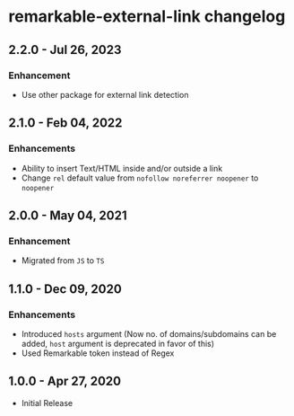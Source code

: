 # remarkable-external-link changelog

## 2.2.0 - Jul 26, 2023

### Enhancement

- Use other package for external link detection

## 2.1.0 - Feb 04, 2022

### Enhancements

- Ability to insert Text/HTML inside and/or outside a link
- Change `rel` default value from `nofollow noreferrer noopener` to `noopener`

## 2.0.0 - May 04, 2021

### Enhancement

- Migrated from `JS` to `TS`

## 1.1.0 - Dec 09, 2020

### Enhancements

- Introduced `hosts` argument (Now no. of domains/subdomains can be added, `host` argument is deprecated in favor of this)
- Used Remarkable token instead of Regex

## 1.0.0 - Apr 27, 2020

- Initial Release
